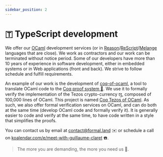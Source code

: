 ```yaml
---
sidebar_position: 2
---
```

# 🇹 TypeScript development

We offer our [OCaml](https://ocaml.org/) development services (or in [Reason](https://reasonml.github.io/)/[ReScript](https://rescript-lang.org/)/[Melange](https://github.com/melange-re/melange) languages that are close). We work as contractors and our work can be terminated without notice period. <!-- Our rate is $12,000 per month all inclusive. --> Some of our developers have more than 10 years of experience in software development, either in embedded systems or in Web applications (front and back). We strive to follow schedule and fulfill requirements.

An example of our work is the development of [coq-of-ocaml](https://github.com/formal-land/coq-of-ocaml), a tool to translate OCaml code to the [Coq proof system 🐓](https://coq.inria.fr/). We use it to formally verify the implementation of the Tezos crypto-currency ꜩ, composed of 100,000 lines of OCaml. This project is named [Coq Tezos of OCaml](https://formal-land.gitlab.io/coq-tezos-of-ocaml/). As such, we also offer formal verification services on OCaml, and can do both at the same time (develop OCaml code and formally verify it). It is generally easier to code and verify at the same time, to have code written in a style that simplifies the proofs.

You can contact us by email at [&#099;&#111;&#110;&#116;&#097;&#099;&#116;&#064;formal&#046;&#108;&#097;&#110;&#100;](mailto:&#099;&#111;&#110;&#116;&#097;&#099;&#116;&#064;formal&#046;&#108;&#097;&#110;&#100;) ✉️ or schedule a call on [koalendar.com/e/meet-with-guillaume-claret](https://koalendar.com/e/meet-with-guillaume-claret) ☎️.

> The more you are demanding, the more you need us 🏇.
